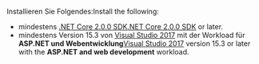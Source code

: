 <span data-ttu-id="29f7d-101">Installieren Sie Folgendes:</span><span class="sxs-lookup"><span data-stu-id="29f7d-101">Install the following:</span></span>

* <span data-ttu-id="29f7d-102">mindestens [.NET Core 2.0.0 SDK](https://www.microsoft.com/net/core)</span><span class="sxs-lookup"><span data-stu-id="29f7d-102">[.NET Core 2.0.0 SDK](https://www.microsoft.com/net/core) or later.</span></span>
* <span data-ttu-id="29f7d-103">mindestens Version 15.3 von [Visual Studio 2017](https://www.visualstudio.com/downloads/) mit der Workload für **ASP.NET und Webentwicklung**</span><span class="sxs-lookup"><span data-stu-id="29f7d-103">[Visual Studio 2017](https://www.visualstudio.com/downloads/) version 15.3 or later with the **ASP.NET and web development** workload.</span></span>
